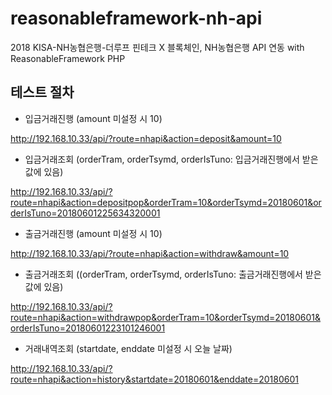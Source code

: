 # reasonableframework-nh-api
2018 KISA-NH농협은행-더루프 핀테크 X 블록체인, NH농협은행 API 연동 with ReasonableFramework PHP

## 테스트 절차
- 입금거래진행 (amount 미설정 시 10)

http://192.168.10.33/api/?route=nhapi&action=deposit&amount=10

- 입금거래조회 (orderTram, orderTsymd, orderIsTuno: 입금거래진행에서 받은 값에 있음)

http://192.168.10.33/api/?route=nhapi&action=depositpop&orderTram=10&orderTsymd=20180601&orderIsTuno=20180601225634320001

- 출금거래진행 (amount 미설정 시 10)

http://192.168.10.33/api/?route=nhapi&action=withdraw&amount=10

- 출금거래조회 ((orderTram, orderTsymd, orderIsTuno: 출금거래진행에서 받은 값에 있음)

http://192.168.10.33/api/?route=nhapi&action=withdrawpop&orderTram=10&orderTsymd=20180601&orderIsTuno=20180601223101246001

- 거래내역조회 (startdate, enddate 미설정 시 오늘 날짜)

http://192.168.10.33/api/?route=nhapi&action=history&startdate=20180601&enddate=20180601
